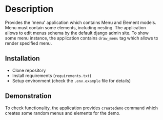 # Description

Provides the 'menu' application which contains Menu and Element models.
Menu must contain some elements, including nesting.
The application allows to edit menus schema by the default django admin site.
To show some menu instance, the application contains `draw_menu` tag which allows to render specified menu.

## Installation

* Clone repository
* Install requirements (`requirements.txt`)
* Setup environment (check the `.env.example` file for details)

## Demonstration

To check functionality, the application provides `createdemo` command which creates some random menus and elements for the demo.
